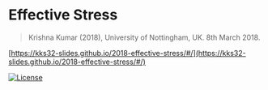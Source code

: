 # Effective Stress
> Krishna Kumar (2018), University of Nottingham, UK. 8th March 2018.

[https://kks32-slides.github.io/2018-effective-stress/#/](https://kks32-slides.github.io/2018-effective-stress/#/)

[![License](https://img.shields.io/badge/license-cc--by--4.0-brightgreen.svg)](https://creativecommons.org/licenses/by/4.0/)

